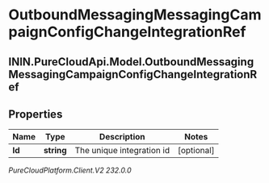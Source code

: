 # OutboundMessagingMessagingCampaignConfigChangeIntegrationRef

## ININ.PureCloudApi.Model.OutboundMessagingMessagingCampaignConfigChangeIntegrationRef

## Properties

|Name | Type | Description | Notes|
|------------ | ------------- | ------------- | -------------|
| **Id** | **string** | The unique integration id | [optional] |



_PureCloudPlatform.Client.V2 232.0.0_
